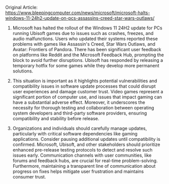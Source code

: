 Original Article: https://www.bleepingcomputer.com/news/microsoft/microsoft-halts-windows-11-24h2-update-on-pcs-assassins-creed-star-wars-outlaws/

1) Microsoft has halted the rollout of the Windows 11 24H2 update for PCs running Ubisoft games due to issues such as crashes, freezes, and audio malfunctions. Users who updated their systems reported these problems with games like Assassin's Creed, Star Wars Outlaws, and Avatar: Frontiers of Pandora. There has been significant user feedback on platforms like Reddit and the Microsoft Feedback Hub, prompting the block to avoid further disruptions. Ubisoft has responded by releasing a temporary hotfix for some games while they develop more permanent solutions.

2) This situation is important as it highlights potential vulnerabilities and compatibility issues in software update processes that could disrupt user experiences and damage customer trust. Video games represent a significant portion of computer use, and issues that impact gaming can have a substantial adverse effect. Moreover, it underscores the necessity for thorough testing and collaboration between operating system developers and third-party software providers, ensuring compatibility and stability before release.

3) Organizations and individuals should carefully manage updates, particularly with critical software dependencies like gaming applications. Consider pausing additional updates until compatibility is confirmed. Microsoft, Ubisoft, and other stakeholders should prioritize enhanced pre-release testing protocols to detect and resolve such issues early. Communication channels with user communities, like forums and feedback hubs, are crucial for real-time problem-solving. Furthermore, maintaining a transparent line of communication about progress on fixes helps mitigate user frustration and maintains consumer trust.